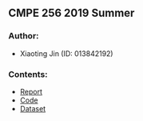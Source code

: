 ## CMPE 256 2019 Summer

### Author:
* Xiaoting Jin (ID: 013842192)

### Contents:
* [Report](https://github.com/xiaoting0524/cmpe256/blob/master/Xiaoting%20Jin-013842192-Individual%20Project-CMPE256.pdf)
* [Code](https://github.com/xiaoting0524/cmpe256/blob/master/CMPE256-Individual-Project-Xiaoting%20Jin-Summer19.ipynb)
* [Dataset](https://drive.google.com/open?id=1gEEWZ-Rvkid9OIEVsSfz1VzsA_dOeZZR)
